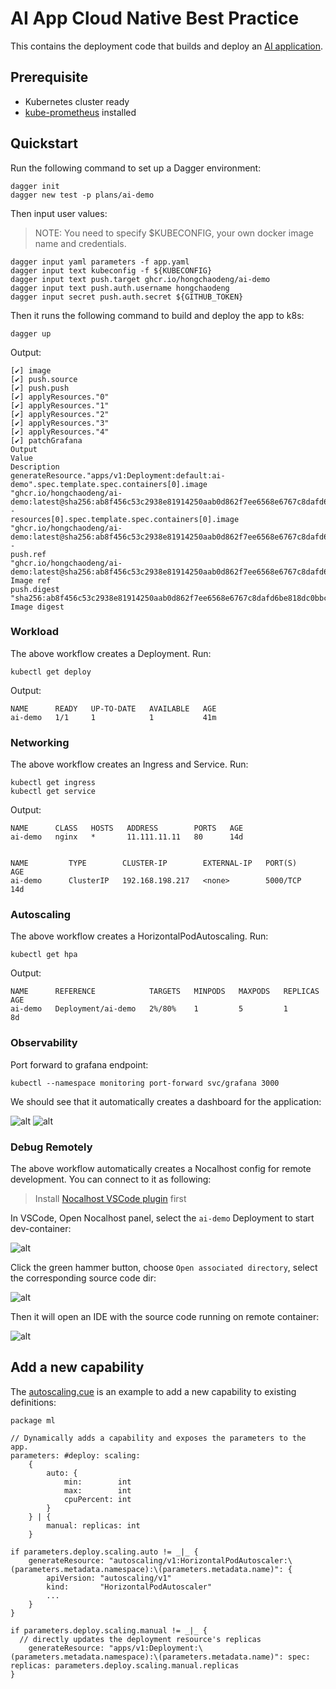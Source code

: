 # AI App Cloud Native Best Practice 

This contains the deployment code that builds and deploy an [AI application](https://github.com/hongchaodeng/ai-demo-source).

## Prerequisite

- Kubernetes cluster ready
- [kube-prometheus](https://prometheus-operator.dev/docs/prologue/quick-start/) installed

## Quickstart

Run the following command to set up a Dagger environment:

```
dagger init
dagger new test -p plans/ai-demo
```

Then input user values:

> NOTE: You need to specify $KUBECONFIG, your own docker image name and credentials.

```
dagger input yaml parameters -f app.yaml
dagger input text kubeconfig -f ${KUBECONFIG}
dagger input text push.target ghcr.io/hongchaodeng/ai-demo
dagger input text push.auth.username hongchaodeng
dagger input secret push.auth.secret ${GITHUB_TOKEN}
```

Then it runs the following command to build and deploy the app to k8s:

```
dagger up
```

Output:

```
[✔] image
[✔] push.source
[✔] push.push
[✔] applyResources."0"
[✔] applyResources."1"
[✔] applyResources."2"
[✔] applyResources."3"
[✔] applyResources."4"
[✔] patchGrafana
Output                                                                                        Value                                                                                                          Description
generateResource."apps/v1:Deployment:default:ai-demo".spec.template.spec.containers[0].image  "ghcr.io/hongchaodeng/ai-demo:latest@sha256:ab8f456c53c2938e81914250aab0d862f7ee6568e6767c8dafd6be818dc0bbcd"  -
resources[0].spec.template.spec.containers[0].image                                           "ghcr.io/hongchaodeng/ai-demo:latest@sha256:ab8f456c53c2938e81914250aab0d862f7ee6568e6767c8dafd6be818dc0bbcd"  -
push.ref                                                                                      "ghcr.io/hongchaodeng/ai-demo:latest@sha256:ab8f456c53c2938e81914250aab0d862f7ee6568e6767c8dafd6be818dc0bbcd"  Image ref
push.digest                                                                                   "sha256:ab8f456c53c2938e81914250aab0d862f7ee6568e6767c8dafd6be818dc0bbcd"                                      Image digest
```

### Workload

The above workflow creates a Deployment. Run:

```
kubectl get deploy
```

Output:
```
NAME      READY   UP-TO-DATE   AVAILABLE   AGE
ai-demo   1/1     1            1           41m
```

### Networking

The above workflow creates an Ingress and Service. Run:

```
kubectl get ingress
kubectl get service
```

Output:

```
NAME      CLASS   HOSTS   ADDRESS        PORTS   AGE
ai-demo   nginx   *       11.111.11.11   80      14d


NAME         TYPE        CLUSTER-IP        EXTERNAL-IP   PORT(S)    AGE
ai-demo      ClusterIP   192.168.198.217   <none>        5000/TCP   14d
```

### Autoscaling

The above workflow creates a HorizontalPodAutoscaling. Run:

```
kubectl get hpa
```

Output:
```
NAME      REFERENCE            TARGETS   MINPODS   MAXPODS   REPLICAS   AGE
ai-demo   Deployment/ai-demo   2%/80%    1         5         1          8d
```

### Observability

Port forward to grafana endpoint:

```
kubectl --namespace monitoring port-forward svc/grafana 3000
```

We should see that it automatically creates a dashboard for the application:

![alt](./docs/grafana-1.jpg)
![alt](./docs/grafana-2.jpg)


### Debug Remotely

The above workflow automatically creates a Nocalhost config for remote development.
You can connect to it as following:

> Install [Nocalhost VSCode plugin](https://nocalhost.dev/docs/quick-start/) first

In VSCode, Open Nocalhost panel, select the `ai-demo` Deployment to start dev-container:

![alt](./docs/nocalhost-1.jpg)

Click the green hammer button, choose `Open associated directory`, select the corresponding source code dir:

![alt](./docs/nocalhost-2.jpg)

Then it will open an IDE with the source code running on remote container:

![alt](./docs/nocalhost-3.jpg)

## Add a new capability

The [autoscaling.cue](./plans/ai-demo/autoscaling.cue) is an example to add a new capability to existing definitions:

```
package ml

// Dynamically adds a capability and exposes the parameters to the app.
parameters: #deploy: scaling:
	{
		auto: {
			min:        int
			max:        int
			cpuPercent: int
		}
	} | {
		manual: replicas: int
	}

if parameters.deploy.scaling.auto != _|_ {
	generateResource: "autoscaling/v1:HorizontalPodAutoscaler:\(parameters.metadata.namespace):\(parameters.metadata.name)": {
		apiVersion: "autoscaling/v1"
		kind:       "HorizontalPodAutoscaler"
		...
	}
}

if parameters.deploy.scaling.manual != _|_ {
  // directly updates the deployment resource's replicas
	generateResource: "apps/v1:Deployment:\(parameters.metadata.namespace):\(parameters.metadata.name)": spec: replicas: parameters.deploy.scaling.manual.replicas
}
```
